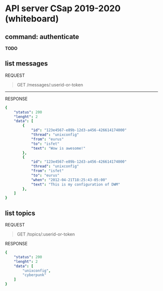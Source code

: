  # API server CSap 2019-2020 (whiteboard)

 ## command: authenticate
 **TODO**

 ## list messages
 REQUEST
 > GET /messages/:userid-or-token  
 ---
RESPONSE
```yaml
{
    "status": 200
    "lenght": 2
    "data": [
        {
            "id": "123e4567-e89b-12d3-a456-426614174000"
            "thread": "unixconfig" 
            "from": "eurus"
            "to": "isfet"
            "text": "Wow is awesome!"       
        },
        {
            "id": "123e4567-e89b-12d3-a456-426614174000"
            "thread": "unixconfig"  
            "from": "isfet"
            "to": "eurus"
            "when": "2012-04-21T18:25:43-05:00" 
            "text": "This is my configuration of DWM"       
        },  
    ]
}  
```
## list topics
REQUEST  
> GET /topics/:userid-or-token  

RESPONSE
```yaml
{
    "status": 200
    "lenght": 2
    "data": [
        "unixconfig",
        "cyberpunk" 
    ]
}    
